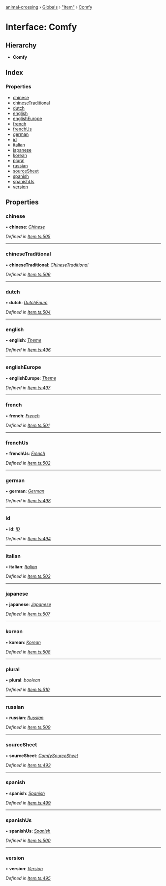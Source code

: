 [animal-crossing](../README.md) › [Globals](../globals.md) › ["Item"](../modules/_item_.md) › [Comfy](_item_.comfy.md)

# Interface: Comfy

## Hierarchy

* **Comfy**

## Index

### Properties

* [chinese](_item_.comfy.md#chinese)
* [chineseTraditional](_item_.comfy.md#chinesetraditional)
* [dutch](_item_.comfy.md#dutch)
* [english](_item_.comfy.md#english)
* [englishEurope](_item_.comfy.md#englisheurope)
* [french](_item_.comfy.md#french)
* [frenchUs](_item_.comfy.md#frenchus)
* [german](_item_.comfy.md#german)
* [id](_item_.comfy.md#id)
* [italian](_item_.comfy.md#italian)
* [japanese](_item_.comfy.md#japanese)
* [korean](_item_.comfy.md#korean)
* [plural](_item_.comfy.md#plural)
* [russian](_item_.comfy.md#russian)
* [sourceSheet](_item_.comfy.md#sourcesheet)
* [spanish](_item_.comfy.md#spanish)
* [spanishUs](_item_.comfy.md#spanishus)
* [version](_item_.comfy.md#version)

## Properties

###  chinese

• **chinese**: *[Chinese](../enums/_item_.chinese.md)*

*Defined in [Item.ts:505](https://github.com/Norviah/animal-crossing/blob/f22c64d/module/types/Item.ts#L505)*

___

###  chineseTraditional

• **chineseTraditional**: *[ChineseTraditional](../enums/_item_.chinesetraditional.md)*

*Defined in [Item.ts:506](https://github.com/Norviah/animal-crossing/blob/f22c64d/module/types/Item.ts#L506)*

___

###  dutch

• **dutch**: *[DutchEnum](../enums/_item_.dutchenum.md)*

*Defined in [Item.ts:504](https://github.com/Norviah/animal-crossing/blob/f22c64d/module/types/Item.ts#L504)*

___

###  english

• **english**: *[Theme](../enums/_item_.theme.md)*

*Defined in [Item.ts:496](https://github.com/Norviah/animal-crossing/blob/f22c64d/module/types/Item.ts#L496)*

___

###  englishEurope

• **englishEurope**: *[Theme](../enums/_item_.theme.md)*

*Defined in [Item.ts:497](https://github.com/Norviah/animal-crossing/blob/f22c64d/module/types/Item.ts#L497)*

___

###  french

• **french**: *[French](../enums/_item_.french.md)*

*Defined in [Item.ts:501](https://github.com/Norviah/animal-crossing/blob/f22c64d/module/types/Item.ts#L501)*

___

###  frenchUs

• **frenchUs**: *[French](../enums/_item_.french.md)*

*Defined in [Item.ts:502](https://github.com/Norviah/animal-crossing/blob/f22c64d/module/types/Item.ts#L502)*

___

###  german

• **german**: *[German](../enums/_item_.german.md)*

*Defined in [Item.ts:498](https://github.com/Norviah/animal-crossing/blob/f22c64d/module/types/Item.ts#L498)*

___

###  id

• **id**: *[ID](../enums/_item_.id.md)*

*Defined in [Item.ts:494](https://github.com/Norviah/animal-crossing/blob/f22c64d/module/types/Item.ts#L494)*

___

###  italian

• **italian**: *[Italian](../enums/_item_.italian.md)*

*Defined in [Item.ts:503](https://github.com/Norviah/animal-crossing/blob/f22c64d/module/types/Item.ts#L503)*

___

###  japanese

• **japanese**: *[Japanese](../enums/_item_.japanese.md)*

*Defined in [Item.ts:507](https://github.com/Norviah/animal-crossing/blob/f22c64d/module/types/Item.ts#L507)*

___

###  korean

• **korean**: *[Korean](../enums/_item_.korean.md)*

*Defined in [Item.ts:508](https://github.com/Norviah/animal-crossing/blob/f22c64d/module/types/Item.ts#L508)*

___

###  plural

• **plural**: *boolean*

*Defined in [Item.ts:510](https://github.com/Norviah/animal-crossing/blob/f22c64d/module/types/Item.ts#L510)*

___

###  russian

• **russian**: *[Russian](../enums/_item_.russian.md)*

*Defined in [Item.ts:509](https://github.com/Norviah/animal-crossing/blob/f22c64d/module/types/Item.ts#L509)*

___

###  sourceSheet

• **sourceSheet**: *[ComfySourceSheet](../enums/_item_.comfysourcesheet.md)*

*Defined in [Item.ts:493](https://github.com/Norviah/animal-crossing/blob/f22c64d/module/types/Item.ts#L493)*

___

###  spanish

• **spanish**: *[Spanish](../enums/_item_.spanish.md)*

*Defined in [Item.ts:499](https://github.com/Norviah/animal-crossing/blob/f22c64d/module/types/Item.ts#L499)*

___

###  spanishUs

• **spanishUs**: *[Spanish](../enums/_item_.spanish.md)*

*Defined in [Item.ts:500](https://github.com/Norviah/animal-crossing/blob/f22c64d/module/types/Item.ts#L500)*

___

###  version

• **version**: *[Version](../enums/_item_.version.md)*

*Defined in [Item.ts:495](https://github.com/Norviah/animal-crossing/blob/f22c64d/module/types/Item.ts#L495)*
